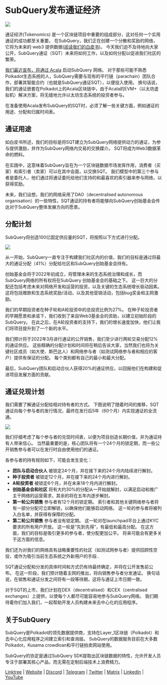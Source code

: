# SubQuery发布通证经济

![](https://miro.medium.com/max/1400/1*e42FM0TsNgOM3VacoctOzQ.png)

通证经济(Tokenomics) 是一个区块链项目中重要的组成部分，这对任何一个实用通证的成功都至关重要。 在SubQuery，我们正在创建一个分散和奖励的网络，它将为未来的 web3 提供数据([阅读我们的白皮书](https://static.subquery.network/whitepaper.pdf))。 今天我们迫不及待地向大家公开，SubQuery通证（SQT）未来将如何工作，以及如何分配以促进我们社区的繁荣。

[我们最近宣布，将通过 Acala](https://subquery.medium.com/the-subquery-network-to-launch-on-acala-decentralising-polkadots-leading-data-indexing-service-8203d686128e) 启动SubQuery 网络。 对于那些可能不熟悉Polkadot生态系统的人，SubQuery需要与现有的平行链（parachain）团队合作，部署其智能合约（也就是SubQuery通证SQT），以便投入使用。 换句话说，我们的通证嵌套在Polkadot上的Acala区块链中，由于Acala的EVM+（以太坊虚拟机）解决方案，将无缝地允许以太坊生态系统的投资者参与。

在准备使用Acala发布SubQuery的SQT时，必须了解一些关键方面，例如通证的用途、分配和归属时间表。

## 通证用途

如白皮书所述，我们的目标是将SQT建立为SubQuery网络提供动力的通证，为参与提供激励，并作为SubQuery网络内交易的交换媒介。 SQT将成为Web3数据革命的燃料。

在实践中，这意味着SubQuery旨在为一个区块链数据市场发挥作用，消费者（买家）和索引者（卖家）可以在其中会面，以交换SQT。 我们模型中的第三个参与者是委托人，他们通过将通证委托给他们支持的和最喜欢的索引器来参与网络，以获得奖励。

未来，我们设想，我们的网络采用了DAO（decentralised autonomous organisation）的一些特性，SQT通证的持有者将能够向SubQuery创始基金会传达对于SubQuery整体发展方向的愿景。

## 分配计划

SubQuery将创造100亿固定供应量的SQT，将按照以下方式进行分配。

![](https://miro.medium.com/max/1400/0*eG2TM3J0NZDaT14m)

从一开始，SubQuery一直专注于构建我们社区内的价值，我们的目标是通过将最大的通证分配（41%）分配给社区和SubQuery创始基金会持有。

创始基金会将于2022年初成立，将管理未来的生态系统治理和成长，而SubQuery网络的所有权将在SubQuery 创始基金会的基础之下。 这一巨大的分配还包括考虑未来对网络开发和运营的投资，以及关键的生态系统增长驱动因素。 这将包括赠款和生态系统奖励/活动，以及其他营销活动，包括bug奖金和主网激励。

我们的早期投资者在种子轮和A轮投资中的总投资比例为27%。 在种子轮投资者的早期愿景和承诺下，我们收到了来自Web3基金会的资助，以建立初始阶段的SubQuery。 在此之后，在A轮投资者的支持下，我们的增长速度加快，他们让我们将项目提升到了一个新的水平。

我们预计将于2022年3月进行通证的公开销售，我们至少进行两轮交易分配12%的通证供应。 这些精确的分配计划和时间将在稍后告诉大家，当然我们也将为关键社区成员（如大使、斯巴达人）和网络参与者（如测试网络参与者和相应的客户）提供有保证的分配。 每个类别都有自己的最小和最大分配。

最后，SubQuery团队和启动合伙人获得20%的通证供应，以回报他们在构建和促进项目发展方面的贡献。

## 通证兑现计划

我们需要了解通证分配给相对持有者的方式。 下图说明了随着时间的推移，SQT通证向每个参与者的发行情况，最终在发行后5年（60个月）内实现通证的全流通。

![](https://miro.medium.com/max/1400/0*mfIBkH4SjFZgGuIq)

我们仔细考虑了每个参与者的兑现时间表，以便为项目创造长期价值，并为通证持有人带来信心。 当然最重要的是，核心团队将有一个24个月的锁定期，而一些公开销售参与者可以在发行时自由使用他们的通证。

各参与者的持有规则如下，可能会发生变化：

-  **团队与启动合伙人** 被锁定24个月，并在接下来的24个月内陆续进行解封。
-  **种子投资者** 被锁定12个月，并在接下来的24个月内进行解封。
-  **A轮投资者** 被锁定6个月，并在未来18个月内进行解封。
-  **创始基金会和社区** 将有大约30%的分配从一开始就解封，以满足启动和推广主干网络的运营需求，其余的将在五年内逐步解封。
-  **第一轮公共销售** 参与者有12个月的锁定期。 索引者和其他关键网络参与者将有一部分分配可立即解锁，以确保他们能够启动网络。 这一轮的参与者将被列入白名单，并获得有保障的分配。
-  **第二轮公共销售** 参与者没有锁定期。 这一轮对在launchpad平台上通过KYC要求的所有用户开放。 这一轮是“先到先得”，有最低和最高分配。 在这方面，我们的目标是吸引更多的参与者，使分配更加公平。 将来可能会有更多关于这方面的信息。

我们还为对我们的网络具有战略重要性的社区（如测试网参与者）提供回顾性空投，或作为吸引当前生态系统之外新用户的手段..

SQT通证分配和分发的具体时间和方式仍有待最终确定，并将在公开发售前公布。 在这一阶段，我们预计随着主网的推出，将向销售参与者分发通证。 换句话说，在销售和通证分发之间将有一段等待期，这将与通证上市日期一致。

对于SQT的上市，我们计划在DEX（decentralised）和CEX（centralised exchanges）上提供，以使每个人都尽可能容易地参与SubQuery网络。 我们期待着你们加入我们，一起帮助开发人员构建未来去中心化的应用程序。

## 关于SubQuery

SubQuery是Polkadot的领先数据提供商，支持在Layer_1区块链（Polkadot）和去中心化应用程序之间建立索引和查询层。 SubQuery的数据服务目前在大多数Polkadot，Kusama crowdloan和平行链拍卖网站使用。

SubQuery的协定是通过SubQuery SDK提取出区块链数据的特性，允许开发人员专注于部署其核心产品，而无需在定制后端技术上浪费精力。

​​​​[Linktree](https://linktr.ee/subquerynetwork) | [Website](https://subquery.network/) | [Discord](https://discord.com/invite/78zg8aBSMG) | [Telegram](https://t.me/subquerynetwork) | [Twitter](https://twitter.com/subquerynetwork) | [Matrix](https://matrix.to/#/#subquery:matrix.org) | [LinkedIn](https://www.linkedin.com/company/subquery) | [YouTube](https://www.youtube.com/channel/UCi1a6NUUjegcLHDFLr7CqLw)
